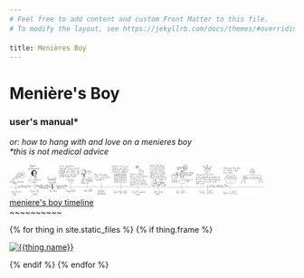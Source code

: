```yaml
---
# Feel free to add content and custom Front Matter to this file.
# To modify the layout, see https://jekyllrb.com/docs/themes/#overriding-theme-defaults

title: Menières Boy
---
```


# Menière's Boy
### user's manual*
_or: how to hang with and love on a menieres boy_  
_*this is not medical advice_


<a href="assets/images/timeline.svg">
<img class="timeline" style="height:4em;" src="assets/images/timeline.svg" alt="timeline of meniere's boy's journey">
<br/>
meniere's boy timeline
</a>
<div>~~~~~~~~~~</div>

{% for thing in site.static_files %}
{% if thing.frame %}
<p class="frame">
<a href="#{{thing.basename}}" id="{{thing.basename}}">
<img src="{{thing.path}}" alt="{{thing.name}}"/>
</a>
</p>
{% endif %}
{% endfor %}